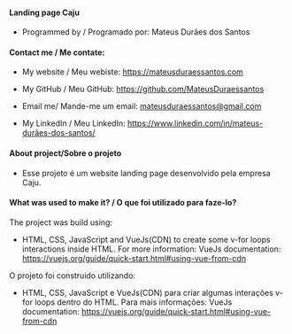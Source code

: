 #### Landing page Caju

* Programmed by / Programado por: Mateus Durães dos Santos




#### Contact me / Me contate: 

* My website / Meu webiste: https://mateusduraessantos.com
* My GitHub / Meu GitHub: https://github.com/MateusDuraessantos

* Email me/ Mande-me um email: mateusduraessantos@gmail.com
* My LinkedIn / Meu LinkedIn: https://www.linkedin.com/in/mateus-durães-dos-santos/





#### About project/Sobre o projeto

* Esse projeto é um website landing page desenvolvido pela empresa Caju.






#### What was used to make it? / O que foi utilizado para faze-lo?

The project was build using:
* HTML, CSS, JavaScript and VueJs(CDN) to create some v-for loops interactions inside HTML.
For more information: VueJs documentation: https://vuejs.org/guide/quick-start.html#using-vue-from-cdn


O projeto foi construido utilizando:
* HTML, CSS, JavaScript e VueJs(CDN) para criar algumas interações v-for loops dentro do HTML.
Para mais informações: VueJs documentation: https://vuejs.org/guide/quick-start.html#using-vue-from-cdn